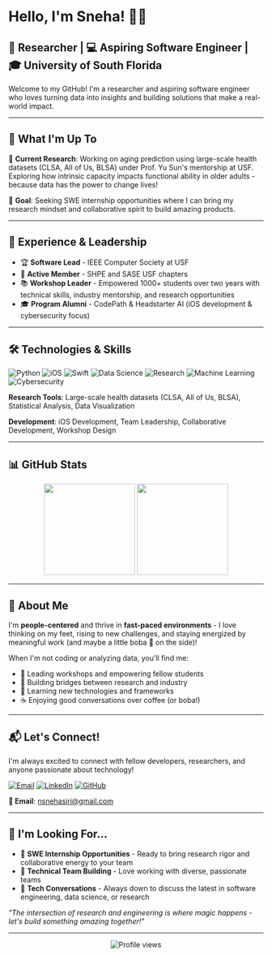 # Hello, I'm Sneha! 👋🧋

## 🔬 Researcher | 💻 Aspiring Software Engineer | 🎓 University of South Florida

Welcome to my GitHub! I'm a researcher and aspiring software engineer who loves turning data into insights and building solutions that make a real-world impact.

---

## 🚀 What I'm Up To

🔬 **Current Research**: Working on aging prediction using large-scale health datasets (CLSA, All of Us, BLSA) under Prof. Yu Sun's mentorship at USF. Exploring how intrinsic capacity impacts functional ability in older adults - because data has the power to change lives!

🎯 **Goal**: Seeking SWE internship opportunities where I can bring my research mindset and collaborative spirit to build amazing products.

---

## 💼 Experience & Leadership

- 🏆 **Software Lead** - IEEE Computer Society at USF
- 🌟 **Active Member** - SHPE and SASE USF chapters
- 📚 **Workshop Leader** - Empowered 1000+ students over two years with technical skills, industry mentorship, and research opportunities
- 🎓 **Program Alumni** - CodePath & Headstarter AI (iOS development & cybersecurity focus)

---

## 🛠️ Technologies & Skills

![Python](https://img.shields.io/badge/Python-3776AB?style=flat&logo=python&logoColor=white)
![iOS](https://img.shields.io/badge/iOS-000000?style=flat&logo=ios&logoColor=white)
![Swift](https://img.shields.io/badge/Swift-FA7343?style=flat&logo=swift&logoColor=white)
![Data Science](https://img.shields.io/badge/Data%20Science-FF6F00?style=flat&logo=jupyter&logoColor=white)
![Research](https://img.shields.io/badge/Research-4285F4?style=flat&logo=google-scholar&logoColor=white)
![Machine Learning](https://img.shields.io/badge/Machine%20Learning-FF9900?style=flat&logo=tensorflow&logoColor=white)
![Cybersecurity](https://img.shields.io/badge/Cybersecurity-DC382D?style=flat&logo=security&logoColor=white)

**Research Tools**: Large-scale health datasets (CLSA, All of Us, BLSA), Statistical Analysis, Data Visualization

**Development**: iOS Development, Team Leadership, Collaborative Development, Workshop Design

---

## 📊 GitHub Stats

<div align="center">
  <img height="180em" src="https://github-readme-stats.vercel.app/api?username=sirisneha99&show_icons=true&theme=radical&include_all_commits=true&count_private=true"/>
  <img height="180em" src="https://github-readme-stats.vercel.app/api/top-langs/?username=sirisneha99&layout=compact&langs_count=7&theme=radical"/>
</div>

---

## 🌟 About Me

I'm **people-centered** and thrive in **fast-paced environments** - I love thinking on my feet, rising to new challenges, and staying energized by meaningful work (and maybe a little boba 🧋 on the side)!

When I'm not coding or analyzing data, you'll find me:
- 🎤 Leading workshops and empowering fellow students
- 🤝 Building bridges between research and industry
- 🌱 Learning new technologies and frameworks
- ☕ Enjoying good conversations over coffee (or boba!)

---

## 📬 Let's Connect!

I'm always excited to connect with fellow developers, researchers, and anyone passionate about technology!

[![Email](https://img.shields.io/badge/Email-D14836?style=for-the-badge&logo=gmail&logoColor=white)](mailto:nsnehasiri@gmail.com)
[![LinkedIn](https://img.shields.io/badge/LinkedIn-0077B5?style=for-the-badge&logo=linkedin&logoColor=white)](https://linkedin.com/in/snehasiri)
[![GitHub](https://img.shields.io/badge/GitHub-100000?style=for-the-badge&logo=github&logoColor=white)](https://github.com/sirisneha99)

**📧 Email**: nsnehasiri@gmail.com

---

## 🎯 I'm Looking For...

- 🚀 **SWE Internship Opportunities** - Ready to bring research rigor and collaborative energy to your team
- 🤝 **Technical Team Building** - Love working with diverse, passionate teams
- 💬 **Tech Conversations** - Always down to discuss the latest in software engineering, data science, or research

*"The intersection of research and engineering is where magic happens - let's build something amazing together!"*

---

<div align="center">
  <img src="https://komarev.com/ghpvc/?username=sirisneha99&color=blueviolet&style=flat-square&label=Profile+Views" alt="Profile views" />
</div>
